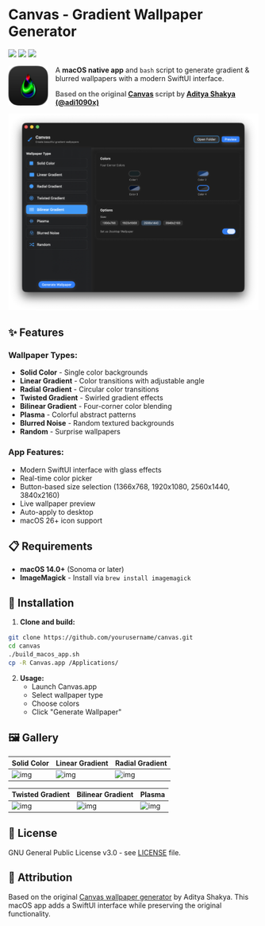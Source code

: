 # Canvas - Gradient Wallpaper Generator

<p align="left">
  <img src="https://img.shields.io/badge/Platform-macOS-blue?style=for-the-badge">
  <img src="https://img.shields.io/badge/Swift-5.0+-orange?style=for-the-badge">
  <img src="https://img.shields.io/badge/License-GPL%20v3-blue?style=for-the-badge">
</p>

<img src="canvas_ico/canvas-macOS-Dark-1024x1024@2x.png" alt="Canvas App Icon" width="80" height="80" align="left" style="margin-right: 15px; margin-bottom: 10px;"> A **macOS native app** and `bash` script to generate gradient & blurred wallpapers with a modern SwiftUI interface.

> **Based on the original [Canvas](https://github.com/adi1090x/canvas) script by [Aditya Shakya (@adi1090x)](https://github.com/adi1090x)**

![Canvas App Preview](app-preview.png)

## ✨ Features

### Wallpaper Types:
- **Solid Color** - Single color backgrounds
- **Linear Gradient** - Color transitions with adjustable angle
- **Radial Gradient** - Circular color transitions
- **Twisted Gradient** - Swirled gradient effects
- **Bilinear Gradient** - Four-corner color blending
- **Plasma** - Colorful abstract patterns
- **Blurred Noise** - Random textured backgrounds
- **Random** - Surprise wallpapers

### App Features:
- Modern SwiftUI interface with glass effects
- Real-time color picker
- Button-based size selection (1366x768, 1920x1080, 2560x1440, 3840x2160)
- Live wallpaper preview
- Auto-apply to desktop
- macOS 26+ icon support

## 📋 Requirements

- **macOS 14.0+** (Sonoma or later)
- **ImageMagick** - Install via `brew install imagemagick`

## 🚀 Installation

1. **Clone and build:**
```bash
git clone https://github.com/yourusername/canvas.git
cd canvas
./build_macos_app.sh
cp -R Canvas.app /Applications/
```

2. **Usage:**
   - Launch Canvas.app
   - Select wallpaper type
   - Choose colors
   - Click "Generate Wallpaper"

## 🖼️ Gallery

|Solid Color|Linear Gradient|Radial Gradient|
|-|-|-|
|![img](wallpapers/3.png)|![img](wallpapers/5.png)|![img](wallpapers/7.png)|

|Twisted Gradient|Bilinear Gradient|Plasma|
|-|-|-|
|![img](wallpapers/9.png)|![img](wallpapers/11.png)|![img](wallpapers/13.png)|

## 📄 License

GNU General Public License v3.0 - see [LICENSE](LICENSE) file.

## 🙏 Attribution

Based on the original [Canvas wallpaper generator](https://github.com/adi1090x/canvas) by Aditya Shakya. This macOS app adds a SwiftUI interface while preserving the original functionality.